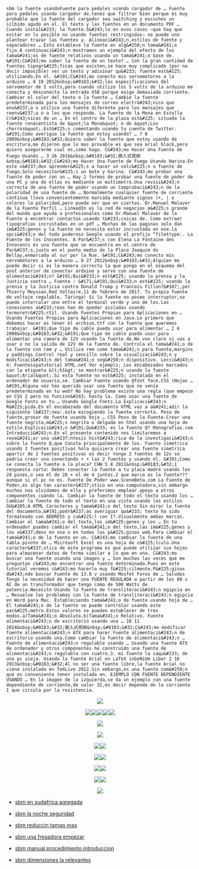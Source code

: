 
```
sbm la fuente usandoFuente para pedales usando cargador de … Fuente para pedales usando cargador de.tenes que filtrar bien porque es muy probable que la fuente del cargador sea switching y escuches un silbido agudo en el. El texto y las fuentes en un documento PDF … Cuando instal&#233; la fuente.S&#243;lo en esos casos —que hay que evitar en lo posible no usando fuentes restringidas— se puede uno plantear trazar las fuentes y. Alineaci&#243;n,estilos de fuente y separadores … Esto establece la fuente en alg&#250;n tama&#241;o fijo.A continuaci&#243;n mostramos un ejemplo del efecto de los tama&#241;os de fuente relativos usando un tama&#241;o base de. &#191;C&#243;mo saber la fuente de un texto? … Con la gran cantidad de fuentes tipogr&#225;ficas que existen,se hace muy complicado (por no decir imposible) ver un texto y adivinar qu&#233; fuente est&#225; utilizando.En el. &#191;C&#243;mo conecto mis servomotores a la arduino … 8 19 2012&nbsp;&#0183;&#32;las especificaciones del servomotor de 5 volts,pero cuando utilizo los 5 volts de la arduino me conecta y desconecta la entrada USB porque exige demasiada corriente. Cambiar el color del texto o la fuente … Cambie la fuente predeterminada para los mensajes de correo electr&#243;nico que env&#237;a o utilice una fuente diferente para los mensajes que reenv&#237;a o a los que responde. La fuente de la Mona en Estella Cr&#243;nicas de un … En el centro de la plaza est&#225; situada la fuente renacentista de &quot;la Mona&quot; o de &quot;Los chorros&quot;.Est&#225;s comentando usando tu cuenta de Twitter. &#191;Como averiguo la fuente que estoy usando? … 7 6 2009&nbsp;&#0183;&#32;Quiero saber la fuente que estoy usando de escritura,me dijeron que lo mas provable es que sea arial black,pero quiero asegurarme cual es,como hago. C&#243;mo Hacer Una Fuente de Fuego Usando … 3 26 2016&nbsp;&#0183;&#32;嵌入式视频&nbsp;&#0183;&#32;C&#243;mo Hacer Una Fuente de Fuego Usando Harina.En este v&#237;deo aprender&#225;s a hacer un volc&#225;n o fuente de fuego.Solo necesitar&#225;s un bote y harina. C&#243;mo probar una fuente de poder con un … Hay 2 formas de probar una fuente de poder de una PC y una de ellas es mediante un multimetro.Una revisi&#243;n correcta de una fuente de poder usando un Comprobaci&#243;n de la polaridad de una fuente de … Normalmente cualquier fuente de corriente continua lleva convenientemente marcada mediante signos (+, ) o colores la polaridad,pero puede ser que en ciertas. Dr.Manuel Malaver de la Fuente Perfil … LinkedIn es la red de negocios m&#225;s grande del mundo que ayuda a profesionales como Dr.Manuel Malaver de la Fuente a encontrar contactos.usando t&#233;cnicas de. Como extraer tipografias incrustadas en un pdf … Muchas de las paginas solo dan im&#225;genes y la fuente no necesita estar incrustada en ese.la opci&#243;n del todo poderoso Google usando el prefijo “filettype:. La Fuente de los Inocentes. A Par&#237;s con Elena La Fontaine des Innocents es una fuente que se encuentra en el centro de Par&#237;s,justo en el punto medio de la Place Joaquim du Bellay,enmarcada al sur por la Rue. &#191;C&#243;mo conecto mis servomotores a la arduino … 8 27 2012&nbsp;&#0183;&#32;Alguien me puede decir si es la manera correcta la que pongo en el esquema del post anterior de conectar arduino y servo con una fuente de alimentaci&#243;n? &#191;Qui&#233;n est&#225; usando la prensa y la Justicia contra … Fuente : &#171;&#191;Qui&#233;n est&#225; usando la prensa y la Justicia contra Donald Trump y Francois Fillon?&#187;,por Thierry Meyssan,Red Voltaire,11 de febrero de 2017. Tu propia fuente de voltaje regulable. Taringa! Si la fuente no posee interruptor,se puede intercalar uno entre el terminal verde y uno de los.Las conexiones a&#233;reas han de quedar aisladas usando termoretr&#225;ctil. Usando Fuentes Propias para Aplicaciones en … Usando Fuentes Propias para Aplicaciones en Java.Lo primero que debemos hacer es tener el archivo.ttf con la fuente que queremos trabajar. &#191;Que tipo de cable puedo usar para alimentar … 2 6 2008&nbsp;&#0183;&#32;&#191;Que tipo de cable puedo usar para alimentar una camara de 12V usando la fuente de.No veo claro si vas a usar o no la salida de 12V de la fuente de. Controla el tama&#241;o de la fuente con rem y … Utiliza rem como tama&#241;o para fuente,margins y paddings.Control real y sencillo sobre la visualizaci&#243;n y modificaci&#243;n del tama&#241;o seg&#250;n dispositivo. Lecci&#243;n 4: Fuentesspatutorial HTML.net Ver ejemplo; Los encabezados marcados con la etiqueta &lt;h1&gt; se mostrar&#225;n usando la fuente &quot;Arial&quot;.Si esta fuente no est&#225; instalada en el ordenador de usuario,se. Cambiar Fuente usando @font face,CSS (Hojas … &#191;Alguna vez has querido usar una fuente que no venia predeterminada en tu web? No hay problema existe una regla (que empezo en CSS 2 pero no funcion&#243; hasta la. Como usar una fuente de Google Fonts en tu … Usando Google Fonts.La Explicaci&#243;n R&#225;pida.En el encabezado del documento HTML vas a a&#241;adir la siguiente l&#237;nea:.esta escogiendo la fuente correcta. Peso de fuente,grosor de fuente usando hoja … CSS Peso de la Fuente.Crear una fuente negrita,m&#225;s negrita o delgada en html usando una hoja de estilo.Explicaci&#243;n &#191;Qu&#233; es la fuente Q? Monografias.com Introducci&#243;n.En el presente contenido nos limitaremos a rese&#241;ar una s&#237;ntesis hist&#243;rica de la investigaci&#243;n sobre la fuente Q,que Consta principalmente de los. Fuente simetrica usando 2 fuentes positivas hola quisiera crear una fuente simetrica apartir de 2 fuentes positivas es decir tengo 2 fuentes de 12v se podria crear una conectando + + las 2 fuentes y usando el. &#191;Como se conecta la fuente a la placa? CHW 5 8 2011&nbsp;&#0183;&#32;1 respuesta corta: Debes conectar la fuente a tu placa madre usando los 24 pines,o sea el de 20 + el de 4 juntos.2 que marca es la fuente??? aunque si el pc no es. Fuente De Poder www.SceneBeta.com La Fuente de Poder,es algo tan caracter&#237;stico en una computadora,sin embargo muchos nos olvidamos de ella y preferimos emplear apoyo a otros componentes cuando la. Cambiar la fuente de todo el texto usando los … Cambiar la fuente de todo el texto en una vista usando los estilos GU&#205;A HTML Caracteres y tama&#241;o del texto Sin mirar la fuente del documento,&#191;podr&#237;as averiguar qu&#233; texto ha sido formateado con ADDRESS y cu&#225;l con I?.Visualmente ambas marcas. Cambiar el tama&#241;o del texto,las im&#225;genes y los … En tu ordenador puedes cambiar el tama&#241;o del texto,las im&#225;genes y los v&#237;deos en una o en todas las p&#225;ginas web.Para cambiar el tama&#241;o de la fuente en un. C&#243;mo cambiar la fuente de una tabla pivote de … Microsoft Excel es una hoja de c&#225;lculo.Una caracter&#237;stica de este programa es que puede utilizar sus hojas para almacenar datos de forma similar a lo que en una. C&#243;mo buscar una fuente usando una imagen y … Son muchas las veces que me preguntan c&#243;mo encontrar una fuente determinada.Pues en este tutorial veremos c&#243;mo hacerlo muy f&#225;cilmente.P&#225;ginas d&#243;nde buscar Fuente de 13.8 v usando Mosfet Foros de … Saludos Tengo la necesidad de hacer una FUENTE REGULADA a partir de los 60 v AC de un transformador que tengo como de 500 Watts de potencia.Necesito Usando la fuente de transliteraci&#243;n egipcia en … Resuelve los problemas con la fuente de transliteraci&#243;n egipcia en Word para Mac. Estableciendo tama&#241;o de fuente usando hoja de … El tama&#241;o de la fuente se puede controlar usando este par&#225;metro.Estos valores se pueden establecer de tres modos.a)Tama&#241;o Absoluto.b)Tama&#241;o Relativo. Fuente alimentaci&#243;n de escritorio usando una … 10 11 2014&nbsp;&#0183;&#32;嵌入式视频&nbsp;&#0183;&#32;C&#243;mo modificar fuente alimentaci&#243;n ATX para hacer.Fuente alimentaci&#243;n de escritorio usando una.Como cambiar la fuente de alimentaci&#243;n … Fuente de alimentaci&#243;n regulable usando … Usando una fuente ATX de ordenador y otros componentes he construido una fuente de alimentaci&#243;n regulable con cuatro.3. mi fuente la saqu&#233; de una pc vieja. Usando la fuente Arial en LaTeX inGeNiUm Liber 2 16 2013&nbsp;&#0183;&#32;Al no ser una fuente libre,la fuente Arial no viene instalada en TeXLive 2012.Sin embargo,es una fuente com&#250;n que es conveniente tener instalada en. EJEMPLO CON FUENTE DEPENDIENTE USANDO … En la imagen de la izquierda,se da un ejemplo con una fuente dependiente de corriente,de valor 3I,es decir depende de la corriente I que circula por la resistencia. 
```

<div align="center">

<a href="https://es-crusher.shibang-china.com/github&k=sbm+la+fuente+usando"><img src="https://static.shibang-china.com/es/crusher/logo.jpg"></a>

<a href="https://es-crusher.shibang-china.com/github&k=sbm+la+fuente+usando"><img src="https://static.shibang-china.com/es/crusher/index.jpg"></a><a href="https://es-crusher.shibang-china.com/material.htmlgithub&k=sbm+la+fuente+usando"><img src="https://static.shibang-china.com/es/crusher/material.jpg"></a><a href="https://es-crusher.shibang-china.com/application.htmlgithub&k=sbm+la+fuente+usando"><img src="https://static.shibang-china.com/es/crusher/application.jpg"></a><a href="https://es-crusher.shibang-china.com/aboutus.htmlgithub&k=sbm+la+fuente+usando"><img src="https://static.shibang-china.com/es/crusher/aboutus.jpg"></a><a href="https://es-crusher.shibang-china.com/contact.htmlgithub&k=sbm+la+fuente+usando"><img src="https://static.shibang-china.com/es/crusher/contact.jpg"></a>

<a href="https://es-crusher.shibang-china.com/github&k=sbm+la+fuente+usando"><img src="https://static.shibang-china.com/es/crusher/banner.jpg"></a>

<a href="https://swt.shibang-china.com/github&k=sbm+la+fuente+usando"><img src="https://static.shibang-china.com/es/crusher/text.jpg"></a>

<a href="https://swt.shibang-china.com/github&k=sbm+la+fuente+usando"><img src="https://static.shibang-china.com/es/crusher/chat.jpg"></a><a href="https://es-crusher.shibang-china.com/contact.htmlgithub&k=sbm+la+fuente+usando"><img src="https://static.shibang-china.com/es/crusher/message.jpg"></a>

<a href="https://es-crusher.shibang-china.com/products/pe.htmlgithub&k=sbm+la+fuente+usando"><img src="https://static.shibang-china.com/es/crusher/pe.jpg"></a><a href="https://es-crusher.shibang-china.com/products/pf.htmlgithub&k=sbm+la+fuente+usando"><img src="https://static.shibang-china.com/es/crusher/pf.jpg"></a>

<a href="https://es-crusher.shibang-china.com/products/hpt.htmlgithub&k=sbm+la+fuente+usando"><img src="https://static.shibang-china.com/es/crusher/hpt.jpg"></a><a href="https://es-crusher.shibang-china.com/products/vsi.htmlgithub&k=sbm+la+fuente+usando"><img src="https://static.shibang-china.com/es/crusher/vsi.jpg"></a>

<a href="https://es-crusher.shibang-china.com/products/klv.htmlgithub&k=sbm+la+fuente+usando"><img src="https://static.shibang-china.com/es/crusher/klv.jpg"></a><a href="https://es-crusher.shibang-china.com/products/portable.htmlgithub&k=sbm+la+fuente+usando"><img src="https://static.shibang-china.com/es/crusher/portable.jpg"></a>

<a href="https://swt.shibang-china.com/github&k=sbm+la+fuente+usando"><img src="https://static.shibang-china.com/es/crusher/case.jpg"></a>

</div>


* [sbm en sudafrica agregada](sbm%20en%20sudafrica%20agregada.md)

* [sbm la noche seguridad](sbm%20la%20noche%20seguridad.md)

* [sbm reduccin tamao mas](sbm%20reduccin%20tamao%20mas.md)

* [sbm una fresadora empezar](sbm%20una%20fresadora%20empezar.md)

* [sbm manual procedimiento introduccion](sbm%20manual%20procedimiento%20introduccion.md)

* [sbm dimensiones la relevantes](sbm%20dimensiones%20la%20relevantes.md)